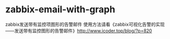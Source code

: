 # zabbix-email-with-graph
zabbix发送带有监控项图形的告警邮件
使用方法请看《zabbix可视化告警的实现——发送带有监控图形的告警邮件》<http://www.icoder.top/blog/?p=820>
